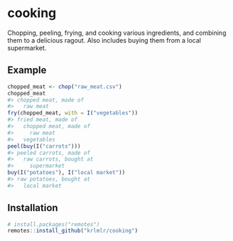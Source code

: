 <!-- README.md is generated from README.Rmd. Please edit that file -->
cooking
=======

Chopping, peeling, frying, and cooking various ingredients, and combining them to a delicious ragout. Also includes buying them from a local supermarket.

Example
-------

``` r
chopped_meat <- chop("raw_meat.csv")
chopped_meat
#> chopped meat, made of
#>   raw meat
fry(chopped_meat, with = I("vegetables"))
#> fried meat, made of
#>   chopped meat, made of
#>     raw meat
#>   vegetables
peel(buy(I("carrots")))
#> peeled carrots, made of
#>   raw carrots, bought at
#>     supermarket
buy(I("potatoes"), I("local market"))
#> raw potatoes, bought at
#>   local market
```

Installation
------------

``` r
# install.packages("remotes")
remotes::install_github("krlmlr/cooking")
```
